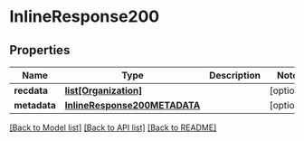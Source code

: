# InlineResponse200

## Properties
Name | Type | Description | Notes
------------ | ------------- | ------------- | -------------
**recdata** | [**list[Organization]**](Organization.md) |  | [optional] 
**metadata** | [**InlineResponse200METADATA**](InlineResponse200METADATA.md) |  | [optional] 

[[Back to Model list]](../README.md#documentation-for-models) [[Back to API list]](../README.md#documentation-for-api-endpoints) [[Back to README]](../README.md)

